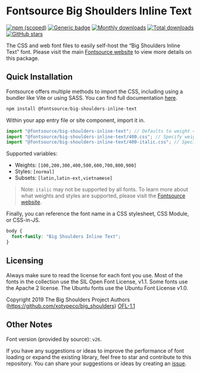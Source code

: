 # Fontsource Big Shoulders Inline Text

[![npm (scoped)](https://img.shields.io/npm/v/@fontsource/big-shoulders-inline-text?color=brightgreen)](https://www.npmjs.com/package/@fontsource/big-shoulders-inline-text) [![Generic badge](https://img.shields.io/badge/fontsource-passing-brightgreen)](https://github.com/fontsource/fontsource) [![Monthly downloads](https://badgen.net/npm/dm/@fontsource/big-shoulders-inline-text)](https://github.com/fontsource/fontsource) [![Total downloads](https://badgen.net/npm/dt/@fontsource/big-shoulders-inline-text)](https://github.com/fontsource/fontsource) [![GitHub stars](https://img.shields.io/github/stars/fontsource/fontsource.svg?style=social&label=Star)](https://github.com/fontsource/fontsource/stargazers)

The CSS and web font files to easily self-host the “Big Shoulders Inline Text” font. Please visit the main [Fontsource website](https://fontsource.org/fonts/big-shoulders-inline-text) to view more details on this package.

## Quick Installation

Fontsource offers multiple methods to import the CSS, including using a bundler like Vite or using SASS. You can find full documentation [here](https://fontsource.org/docs/getting-started/introduction).

```javascript
npm install @fontsource/big-shoulders-inline-text
```

Within your app entry file or site component, import it in.

```javascript
import "@fontsource/big-shoulders-inline-text"; // Defaults to weight 400
import "@fontsource/big-shoulders-inline-text/400.css"; // Specify weight
import "@fontsource/big-shoulders-inline-text/400-italic.css"; // Specify weight and style
```

Supported variables:
- Weights: `[100,200,300,400,500,600,700,800,900]`
- Styles: `[normal]`
- Subsets: `[latin,latin-ext,vietnamese]`

> Note: `italic` may not be supported by all fonts. To learn more about what weights and styles are supported, please visit the [Fontsource website](https://fontsource.org/fonts/big-shoulders-inline-text).

Finally, you can reference the font name in a CSS stylesheet, CSS Module, or CSS-in-JS.

```css
body {
  font-family: "Big Shoulders Inline Text";
}
```

## Licensing
Always make sure to read the license for each font you use. Most of the fonts in the collection use the SIL Open Font License, v1.1. Some fonts use the Apache 2 license. The Ubuntu fonts use the Ubuntu Font License v1.0.

Copyright 2019 The Big Shoulders Project Authors (https://github.com/xotypeco/big_shoulders)
[OFL-1.1](https://openfontlicense.org)

## Other Notes
Font version (provided by source): `v26`.

If you have any suggestions or ideas to improve the performance of font loading or expand the existing library, feel free to star and contribute to this repository. You can share your suggestions or ideas by creating an [issue](https://github.com/fontsource/fontsource/issues).